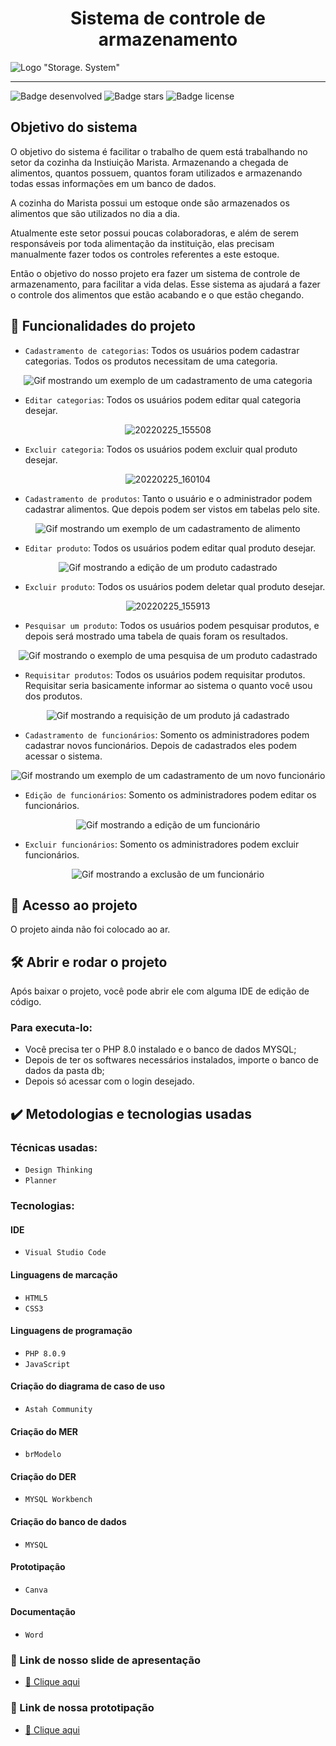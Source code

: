 <h1 align="center"> Sistema de controle de armazenamento </h1>

![Logo "Storage. System"](https://user-images.githubusercontent.com/83522758/155756628-630c905f-479e-4166-9708-7e460b8abc2d.jpg)

<hr>

![Badge desenvolved](http://img.shields.io/static/v1?label=STATUS&message=%20DESENVOLVIDO&color=GREEN&style=for-the-badge) ![Badge stars](https://img.shields.io/github/stars/KevinJimmy-dev/systemControlArmazenament?style=for-the-badge) ![Badge license](https://img.shields.io/github/license/KevinJimmy-dev/systemControlArmazenament?label=LICENSE&style=for-the-badge)

<h2> Objetivo do sistema</h2>
<p>O objetivo do sistema é facilitar o trabalho de quem está trabalhando no setor da cozinha da Instiuição Marista. Armazenando a chegada de alimentos, quantos possuem, quantos foram utilizados e armazenando todas essas informações em um banco de dados.</p>

<p>A cozinha do Marista possui um estoque onde são armazenados os alimentos que são utilizados no dia a dia.</p>
<p>Atualmente este setor possui poucas colaboradoras, e além de serem responsáveis por toda alimentação da instituição, elas precisam manualmente fazer todos os controles referentes a este estoque.</p>
<p>Então o objetivo do nosso projeto era fazer um sistema de controle de armazenamento, para facilitar a vida delas. Esse sistema as ajudará a fazer o controle dos alimentos que estão acabando e o que estão chegando.</p>

## :hammer: Funcionalidades do projeto

- `Cadastramento de categorias`: Todos os usuários podem cadastrar categorias. Todos os produtos necessitam de uma categoria.
<div align="center">

![Gif mostrando um exemplo de um cadastramento de uma categoria](https://user-images.githubusercontent.com/83522758/155767304-86b28252-76d5-47de-8dc2-6cf4d71f9a59.gif)

</div>

- `Editar categorias`: Todos os usuários podem editar qual categoria desejar.
<div align="center">
  
![20220225_155508](https://user-images.githubusercontent.com/83522758/155772130-0cdc4c88-845f-4c05-abac-2ebb09c70990.gif)

</div>

- `Excluir categoria`: Todos os usuários podem excluir qual produto desejar.
<div align="center">

![20220225_160104](https://user-images.githubusercontent.com/83522758/155772751-609e261b-47c1-4cb4-aa27-e8bdb53d78f8.gif)

</div>

- `Cadastramento de produtos`: Tanto o usuário e o administrador podem cadastrar alimentos. Que depois podem ser vistos em tabelas pelo site.
<div align="center">

![Gif mostrando um exemplo de um cadastramento de alimento](https://user-images.githubusercontent.com/83522758/155764615-7b9dec32-c231-43b4-b9de-3b3b7a13b86d.gif)
  
</div>

- `Editar produto`: Todos os usuários podem editar qual produto desejar.
<div align="center">

![Gif mostrando a edição de um produto cadastrado](https://user-images.githubusercontent.com/83522758/155769724-abf2d8d8-60a1-4ba5-980a-3cd29c972152.gif)

</div>

- `Excluir produto`: Todos os usuários podem deletar qual produto desejar.
<div align="center">

![20220225_155913](https://user-images.githubusercontent.com/83522758/155772561-3cdc0617-0d8a-46f8-b9d9-d51509c84f87.gif)

</div>

- `Pesquisar um produto`: Todos os usuários podem pesquisar produtos, e depois será mostrado uma tabela de quais foram os resultados.
<div align="center">

![Gif mostrando o exemplo de uma pesquisa de um produto cadastrado](https://user-images.githubusercontent.com/83522758/155768930-ac97685d-575f-4e9e-8c8b-65d17915076e.gif)

</div>

- `Requisitar produtos`: Todos os usuários podem requisitar produtos. Requisitar seria basicamente informar ao sistema o quanto você usou dos produtos.
<div align="center">

![Gif mostrando a requisição de um produto já cadastrado](https://user-images.githubusercontent.com/83522758/155769384-5c6d2380-abc6-4445-8e74-f67d5c803aae.gif)

</div>

- `Cadastramento de funcionários`: Somento os administradores podem cadastrar novos funcionários. Depois de cadastrados eles podem acessar o sistema.
<div align="center">

![Gif mostrando um exemplo de um cadastramento de um novo funcionário](https://user-images.githubusercontent.com/83522758/155767914-138ec257-2956-482c-ac15-464ef5c310b0.gif)

</div>

- `Edição de funcionários`: Somento os administradores podem editar os funcionários.
<div align="center">

![Gif mostrando a edição de um funcionário](https://user-images.githubusercontent.com/83522758/155773504-3ab5ae05-abf8-478b-a894-a0dee899f582.gif)

</div>

- `Excluir funcionários`: Somento os administradores podem excluir funcionários.
<div align="center">

![Gif mostrando a exclusão de um funcionário](https://user-images.githubusercontent.com/83522758/155773730-22515ff3-ce04-4382-acf7-fb66c5bb58e7.gif)

</div>

## 📁 Acesso ao projeto

<p>O projeto ainda não foi colocado ao ar.</p>

## 🛠️ Abrir e rodar o projeto

<p>Após baixar o projeto, você pode abrir ele com alguma IDE de edição de código.

### Para executa-lo:
  <ul>
    <li>Você precisa ter o PHP 8.0 instalado e o banco de dados MYSQL;</li>
    <li>Depois de ter os softwares necessários instalados, importe o banco de dados da pasta db;</li>
    <li>Depois só acessar com o login desejado.</li>
  </ul>
  
## ✔️ Metodologias e tecnologias usadas

### Técnicas usadas:

  - `Design Thinking`
  - `Planner`

### Tecnologias:

#### IDE

  - `Visual Studio Code`

#### Linguagens de marcação

  - `HTML5`
  - `CSS3`

#### Linguagens de programação

  - `PHP 8.0.9`
  - `JavaScript`

#### Criação do diagrama de caso de uso

  - `Astah Community`

#### Criação do MER

  - `brModelo`

#### Criação do DER

  - `MYSQL Workbench`

#### Criação do banco de dados

  - `MYSQL`

#### Prototipação

  - `Canva`

#### Documentação

  - `Word`

### 💬 Link de nosso slide de apresentação

  - <a href="https://www.canva.com/design/DAE4WBXWVNE/IN3Na5psaMWzR6lQ7v0fLg/view?utm_content=DAE4WBXWVNE&utm_campaign=designshare&utm_medium=link&utm_source=publishsharelink" target="_blank">🔗 Clique aqui</a>

### 💬 Link de nossa prototipação

  - <a href="https://www.canva.com/design/DAEuDRfPdSg/oXBztFqsGpRsQmqyG6jyQA/view?utm_content=DAEuDRfPdSg&utm_campaign=designshare&utm_medium=link&utm_source=homepage_design_menu" target="_blank">🔗 Clique aqui</a>
